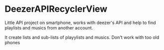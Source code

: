 # DeezerAPIRecyclerView

Little API project on smartphone, works with deezer's API and help to find playlists and musics from another account.

It create lists and sub-lists of playylists and musics. Don't work with too old phones
